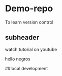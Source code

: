 # Demo-repo
To learn version control


## subheader

watch tutorial on youtube

hello negros

##local development